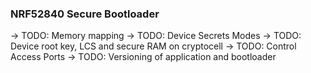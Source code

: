 ### NRF52840 Secure Bootloader

-> TODO: Memory mapping
-> TODO: Device Secrets Modes
-> TODO: Device root key, LCS and secure RAM on cryptocell
-> TODO: Control Access Ports
-> TODO: Versioning of application and bootloader
